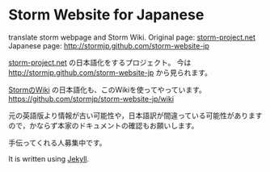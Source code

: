 # Storm Website for Japanese

translate storm webpage and Storm Wiki.
Original page: [storm-project.net](htttp://storm-project.net)
Japanese page: http://stormjp.github.com/storm-website-jp

[storm-project.net](htttp://storm-project.net) の日本語化をするプロジェクト。
今は http://stormjp.github.com/storm-website-jp から見られます。

[StormのWiki](https://github.com/nathanmarz/storm/wiki/Creating-a-new-Storm-project) の日本語化も、このWikiを使ってやっています。
https://github.com/stormjp/storm-website-jp/wiki

元の英語版より情報が古い可能性や，日本語訳が間違っている可能性がありますので，かならず本家のドキュメントの確認もお願いします。

手伝ってくれる人募集中です。

It is written using [Jekyll](https://github.com/mojombo/jekyll).
